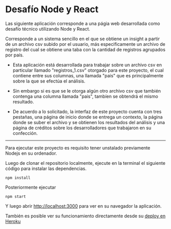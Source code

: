 # Desafío Node y React

Las siguiente aplicación corresponde a una págia web desarrollada como desafío técnico utilizando Node y React.

Corresponde a un sistema sencillo en el que se obtiene un insight a partir de un archivo csv subido por el usuario, más especificamente un archivo de registro del cual se obtiene una taba con la cantidad de registros agrupados por país.

- Esta aplicación está desarrollada para trabajar sobre un archivo csv en particular llamado "registros_1.csv" otorgado para este proyecto, el cual contiene entre sus columnas, una llamada "pais" que es principalmente sobre la que se efectúa el análisis.

- Sin embargo si es que se le otorga algún otro archivo csv que también contenga una columna llamada "pais", tambíen se obtendrá el mismo resultado.

- De acuerdo a lo solicitado, la interfaz de este proyecto cuenta con tres pestañas, una página de inicio donde se entrega un contexto, la página donde se suber el archivo y se obtienen los resultados del análisis y una página de créditos sobre los desarrolladores que trabajaron en su confección.

---
 
Para ejecutar este proyecto es requisito tener unstalado previamente Nodejs en su ordenador.

Luego de clonar el repositorio localmente, ejecute en la terminal el siguiente código para instalar las dependencias.

<pre><code>npm install
</code></pre>

Posteriormente ejecutar
<pre><code>npm start
</code></pre>

Y luego abrir [http://localhost:3000](http://localhost:3000) para ver en su navegador la aplicación.

También es posible ver su funcionamiento directamente desde su [deploy en Heroku](https://desafio-node-react-alex.herokuapp.com/)
